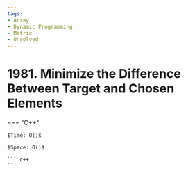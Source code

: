 ```yaml
---
tags:
- Array
- Dynamic Programming
- Matrix
- Unsolved
---
```



# 1981. Minimize the Difference Between Target and Chosen Elements

=== "C++"

    $Time: O()$

    $Space: O()$

    ``` c++
    ```
